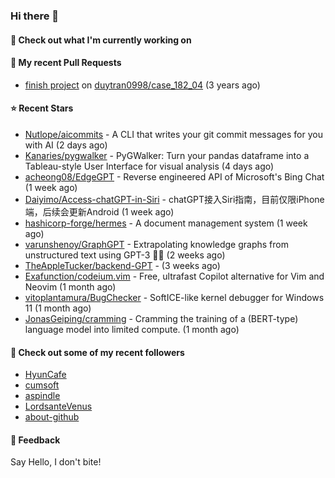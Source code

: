 ### Hi there 👋

#### 👷 Check out what I'm currently working on

#### 🔨 My recent Pull Requests

- [finish project](https://github.com/duytran0998/case_182_04/pull/1) on [duytran0998/case_182_04](https://github.com/duytran0998/case_182_04) (3 years ago)

#### ⭐ Recent Stars

- [Nutlope/aicommits](https://github.com/Nutlope/aicommits) - A CLI that writes your git commit messages for you with AI (2 days ago)
- [Kanaries/pygwalker](https://github.com/Kanaries/pygwalker) - PyGWalker: Turn your pandas dataframe into a Tableau-style User Interface for visual analysis (4 days ago)
- [acheong08/EdgeGPT](https://github.com/acheong08/EdgeGPT) - Reverse engineered API of Microsoft&#39;s Bing Chat (1 week ago)
- [Daiyimo/Access-chatGPT-in-Siri](https://github.com/Daiyimo/Access-chatGPT-in-Siri) - chatGPT接入Siri指南，目前仅限iPhone端，后续会更新Android (1 week ago)
- [hashicorp-forge/hermes](https://github.com/hashicorp-forge/hermes) - A document management system (1 week ago)
- [varunshenoy/GraphGPT](https://github.com/varunshenoy/GraphGPT) - Extrapolating knowledge graphs from unstructured text using GPT-3 🕵️‍♂️ (2 weeks ago)
- [TheAppleTucker/backend-GPT](https://github.com/TheAppleTucker/backend-GPT) -  (3 weeks ago)
- [Exafunction/codeium.vim](https://github.com/Exafunction/codeium.vim) - Free, ultrafast Copilot alternative for Vim and Neovim (1 month ago)
- [vitoplantamura/BugChecker](https://github.com/vitoplantamura/BugChecker) - SoftICE-like kernel debugger for Windows 11 (1 month ago)
- [JonasGeiping/cramming](https://github.com/JonasGeiping/cramming) - Cramming the training of a (BERT-type) language model into limited compute. (1 month ago)

#### 👯 Check out some of my recent followers

- [HyunCafe](https://github.com/HyunCafe)
- [cumsoft](https://github.com/cumsoft)
- [aspindle](https://github.com/aspindle)
- [LordsanteVenus](https://github.com/LordsanteVenus)
- [about-github](https://github.com/about-github)

#### 💬 Feedback

Say Hello, I don't bite!